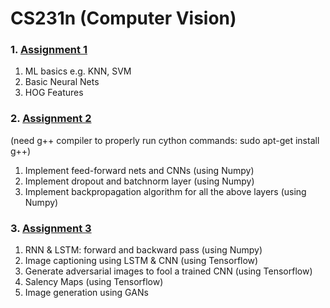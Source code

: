 # CS231n (Computer Vision)

### 1. [Assignment 1](https://cs231n.github.io/assignments2017/assignment1/)
1. ML basics e.g. KNN, SVM
2. Basic Neural Nets
3. HOG Features

### 2. [Assignment 2](https://cs231n.github.io/assignments2017/assignment2/)

(need  g++ compiler to properly run cython commands: sudo apt-get install g++)
1. Implement feed-forward nets and CNNs (using Numpy)
2. Implement dropout and batchnorm layer (using Numpy)
3. Implement backpropagation algorithm for all the above layers (using Numpy)

### 3. [Assignment 3](https://cs231n.github.io/assignments2017/assignment3/)
1. RNN & LSTM: forward and backward pass (using Numpy)
2. Image captioning using LSTM & CNN (using Tensorflow)
3. Generate adversarial images to fool a trained CNN (using Tensorflow)
4. Salency Maps (using Tensorflow)
5. Image generation using GANs


